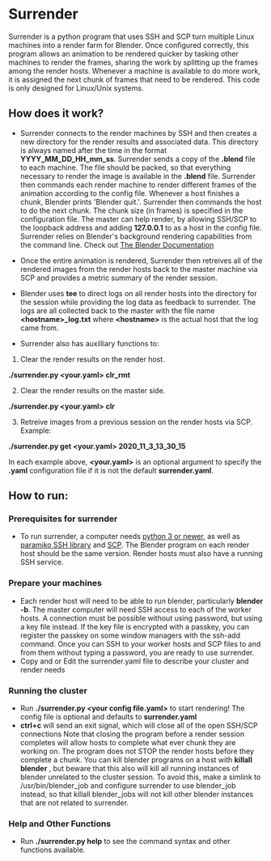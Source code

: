 # Surrender
Surrender is a python program that uses SSH and SCP turn multiple Linux machines into a render farm for Blender. Once configured correctly, this program allows an animation to be rendered quicker by tasking other machines to render the frames, sharing the work by splitting up the frames among the render hosts. Whenever a machine is available to do more work, it is assigned the next chunk of frames that need to be rendered. This code is only designed for Linux/Unix systems.

## How does it work?
* Surrender connects to the render machines by SSH and then creates a new directory for the render results and associated data. This directory is always named after the time in the format **YYYY_MM_DD_HH_mm_ss**. Surrender sends a copy of the **.blend** file to each machine. The file should be packed, so that everything necessary to render the image is available in the **.blend** file. Surrender then commands each render machine to render different frames of the animation according to the config file. Whenever a host finishes a chunk, Blender prints 'Blender quit.'. Surrender then commands the host to do the next chunk. The chunk size (in frames) is specified in the configuration file. The master can help render, by allowing SSH/SCP to the loopback address and adding **127.0.0.1** to as a host in the config file. Surrender relies on Blender's background rendering capabilities from the command line. Check out [The Blender Documentation](https://docs.blender.org/manual/en/latest/advanced/command_line/render.html)
* Once the entire animation is rendered, Surrender then retreives all of the rendered images from the render hosts back to the master machine via SCP and provides a metric summary of the render session.
* Blender uses **tee** to direct logs on all render hosts into the directory for the session while providing the log data as feedback to surrender. The logs are all collected back to the master with the file name **\<hostname\>_log.txt** where **\<hostname\>** is the actual host that the log came from.

* Surrender also has auxilliary functions to:
1. Clear the render results on the render host.

  **./surrender.py <your.yaml> clr_rmt**

2. Clear the render results on the master side.

  **./surrender.py <your.yaml> clr**

3. Retreive images from a previous session on the render hosts via SCP. Example:

  **./surrender.py get <your.yaml> 2020_11_3_13_30_15**

In each example above, **<your.yaml>** is an optional argument to specify the **.yaml** configuration file if it is not the default **surrender.yaml**.

## How to run:
### Prerequisites for surrender
* To run surrender, a computer needs [python 3 or newer](https://www.python.org/downloads/), as well as [paramiko SSH library](https://github.com/paramiko/paramiko) and [SCP](https://pypi.org/project/scp/). The Blender program on each render host should be the same version. Render hosts must also have a running SSH service.

### Prepare your machines
* Each render host will need to be able to run blender, particularly **blender -b**. The master computer will need SSH access to each of the worker hosts. A connection must be possible without using password, but using a key file instead. If the key file is encrypted with a passkey, you can register the passkey on some window managers with the ssh-add command. Once you can SSH to your worker hosts and SCP files to and from them without typing a password, you are ready to use surrender.
* Copy and or Edit the surrender.yaml file to describe your cluster and render needs
### Running the cluster
* Run **./surrender.py \<your config file.yaml\>** to start rendering! The config file is optional and defaults to **surrender.yaml**
* **ctrl+c** will send an exit signal, which will close all of the open SSH/SCP connections
  Note that closing the program before a render session completes will allow hosts to complete what ever chunk they are working on.
  The program does not STOP the render hosts before they complete a chunk. You can kill blender programs on a host with **killall blender** , but beware that this also will kill all running instances of blender unrelated to the cluster session. To avoid this, make a simlink to /usr/bin/blender_job and configure surrender to use blender_job instead, so that killall blender_jobs will not kill other blender instances that are not related to surrender.
  
### Help and Other Functions
  * Run **./surrender.py help** to see the command syntax and other functions available.
